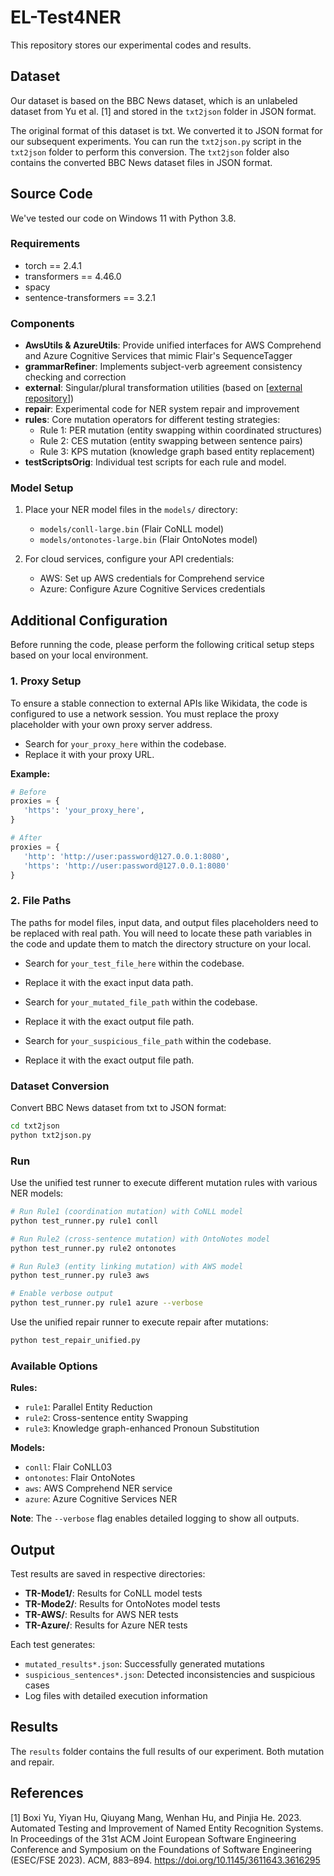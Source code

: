 # EL-Test4NER
This repository stores our experimental codes and results.

## Dataset
Our dataset is based on the BBC News dataset, which is an unlabeled dataset from Yu et al. [1] and stored in the `txt2json` folder in JSON format.

The original format of this dataset is txt. We converted it to JSON format for our subsequent experiments. You can run the `txt2json.py` script in the `txt2json` folder to perform this conversion.
The `txt2json` folder also contains the converted BBC News dataset files in JSON format. 



## Source Code
We've tested our code on Windows 11 with Python 3.8.

### Requirements
- torch == 2.4.1
- transformers == 4.46.0
- spacy
- sentence-transformers == 3.2.1


### Components

- **AwsUtils & AzureUtils**: Provide unified interfaces for AWS Comprehend and Azure Cognitive Services that mimic Flair's SequenceTagger
- **grammarRefiner**: Implements subject-verb agreement consistency checking and correction
- **external**: Singular/plural transformation utilities (based on [[external repository](https://github.com/test4mt/BDTD)])
- **repair**: Experimental code for NER system repair and improvement
- **rules**: Core mutation operators for different testing strategies:
  - Rule 1: PER mutation (entity swapping within coordinated structures)
  - Rule 2: CES mutation (entity swapping between sentence pairs)
  - Rule 3: KPS mutation (knowledge graph based entity replacement)
- **testScriptsOrig**: Individual test scripts for each rule and model.

### Model Setup

1. Place your NER model files in the `models/` directory:
   - `models/conll-large.bin` (Flair CoNLL model)
   - `models/ontonotes-large.bin` (Flair OntoNotes model)

2. For cloud services, configure your API credentials:
   - AWS: Set up AWS credentials for Comprehend service
   - Azure: Configure Azure Cognitive Services credentials

## Additional Configuration

Before running the code, please perform the following critical setup steps based on your local environment.

### 1\. Proxy Setup

To ensure a stable connection to external APIs like Wikidata, the code is configured to use a network session. You must replace the proxy placeholder with your own proxy server address.

  * Search for `your_proxy_here` within the codebase.
  * Replace it with your proxy URL.

**Example:**

```python
# Before
proxies = {
   'https': 'your_proxy_here',
}

# After
proxies = {
   'http': 'http://user:password@127.0.0.1:8080',
   'https': 'http://user:password@127.0.0.1:8080'
}
```

### 2\. File Paths

The paths for model files, input data, and output files placeholders need to be replaced with real path. You will need to locate these path variables in the code and update them to match the directory structure on your local.

  * Search for `your_test_file_here` within the codebase.
  * Replace it with the exact input data path.

  * Search for `your_mutated_file_path` within the codebase.
  * Replace it with the exact output file path.

  * Search for `your_suspicious_file_path` within the codebase.
  * Replace it with the exact output file path.


### Dataset Conversion

Convert BBC News dataset from txt to JSON format:

```bash
cd txt2json
python txt2json.py
```



### Run
Use the unified test runner to execute different mutation rules with various NER models:

```bash
# Run Rule1 (coordination mutation) with CoNLL model
python test_runner.py rule1 conll

# Run Rule2 (cross-sentence mutation) with OntoNotes model
python test_runner.py rule2 ontonotes

# Run Rule3 (entity linking mutation) with AWS model
python test_runner.py rule3 aws

# Enable verbose output
python test_runner.py rule1 azure --verbose
```
Use the unified repair runner to execute repair after mutations:
```bash
python test_repair_unified.py 
```
### Available Options

**Rules:**

  * `rule1`: Parallel Entity Reduction
  * `rule2`: Cross-sentence entity Swapping
  * `rule3`: Knowledge graph-enhanced Pronoun Substitution

**Models:**

  * `conll`: Flair CoNLL03 
  * `ontonotes`: Flair OntoNotes 
  * `aws`: AWS Comprehend NER service
  * `azure`: Azure Cognitive Services NER

**Note**: The `--verbose` flag enables detailed logging to show all outputs.

## Output

Test results are saved in respective directories:
- **TR-Mode1/**: Results for CoNLL model tests
- **TR-Mode2/**: Results for OntoNotes model tests  
- **TR-AWS/**: Results for AWS NER tests
- **TR-Azure/**: Results for Azure NER tests

Each test generates:
- `mutated_results*.json`: Successfully generated mutations
- `suspicious_sentences*.json`: Detected inconsistencies and suspicious cases
- Log files with detailed execution information


## Results
The `results` folder contains the full results of our experiment. Both mutation and repair.


## References
[1] Boxi Yu, Yiyan Hu, Qiuyang Mang, Wenhan Hu, and Pinjia He. 2023. Automated Testing and Improvement of Named Entity Recognition Systems. In Proceedings of the 31st ACM Joint European Software Engineering Conference and Symposium on the Foundations of Software Engineering (ESEC/FSE 2023). ACM, 883–894. https://doi.org/10.1145/3611643.3616295





